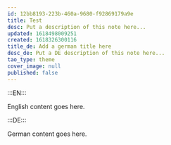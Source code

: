 ```yaml
---
id: 12bb8193-223b-460a-9680-f92869179a9e
title: Test
desc: Put a description of this note here...
updated: 1618498009251
created: 1618326300116
title_de: Add a german title here
desc_de: Put a DE description of this note here...
tao_type: theme
cover_image: null
published: false
---
```


:::EN:::

English content goes here.

:::DE:::

German content goes here.
